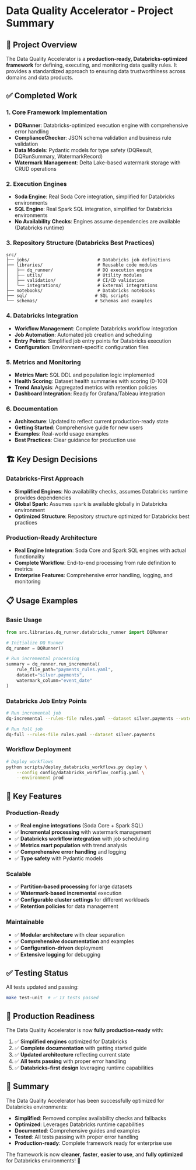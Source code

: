 # Data Quality Accelerator - Project Summary

## 🎯 **Project Overview**

The Data Quality Accelerator is a **production-ready, Databricks-optimized framework** for defining, executing, and monitoring data quality rules. It provides a standardized approach to ensuring data trustworthiness across domains and data products.

## ✅ **Completed Work**

### **1. Core Framework Implementation**
- **DQRunner**: Databricks-optimized execution engine with comprehensive error handling
- **ComplianceChecker**: JSON schema validation and business rule validation
- **Data Models**: Pydantic models for type safety (DQResult, DQRunSummary, WatermarkRecord)
- **Watermark Management**: Delta Lake-based watermark storage with CRUD operations

### **2. Execution Engines**
- **Soda Engine**: Real Soda Core integration, simplified for Databricks environments
- **SQL Engine**: Real Spark SQL integration, simplified for Databricks environments
- **No Availability Checks**: Engines assume dependencies are available (Databricks runtime)

### **3. Repository Structure (Databricks Best Practices)**
```
src/
├── jobs/                          # Databricks job definitions
├── libraries/                     # Reusable code modules
│   ├── dq_runner/                 # DQ execution engine
│   ├── utils/                     # Utility modules
│   ├── validation/                # CI/CD validation
│   └── integrations/              # External integrations
├── notebooks/                     # Databricks notebooks
├── sql/                          # SQL scripts
└── schemas/                      # Schemas and examples
```

### **4. Databricks Integration**
- **Workflow Management**: Complete Databricks workflow integration
- **Job Automation**: Automated job creation and scheduling
- **Entry Points**: Simplified job entry points for Databricks execution
- **Configuration**: Environment-specific configuration files

### **5. Metrics and Monitoring**
- **Metrics Mart**: SQL DDL and population logic implemented
- **Health Scoring**: Dataset health summaries with scoring (0-100)
- **Trend Analysis**: Aggregated metrics with retention policies
- **Dashboard Integration**: Ready for Grafana/Tableau integration

### **6. Documentation**
- **Architecture**: Updated to reflect current production-ready state
- **Getting Started**: Comprehensive guide for new users
- **Examples**: Real-world usage examples
- **Best Practices**: Clear guidance for production use

## 🏗️ **Key Design Decisions**

### **Databricks-First Approach**
- **Simplified Engines**: No availability checks, assumes Databricks runtime provides dependencies
- **Global Spark**: Assumes `spark` is available globally in Databricks environment
- **Optimized Structure**: Repository structure optimized for Databricks best practices

### **Production-Ready Architecture**
- **Real Engine Integration**: Soda Core and Spark SQL engines with actual functionality
- **Complete Workflow**: End-to-end processing from rule definition to metrics
- **Enterprise Features**: Comprehensive error handling, logging, and monitoring

## 📋 **Usage Examples**

### **Basic Usage**
```python
from src.libraries.dq_runner.databricks_runner import DQRunner

# Initialize DQ Runner
dq_runner = DQRunner()

# Run incremental processing
summary = dq_runner.run_incremental(
    rule_file_path="payments_rules.yaml",
    dataset="silver.payments",
    watermark_column="event_date"
)
```

### **Databricks Job Entry Points**
```bash
# Run incremental job
dq-incremental --rules-file rules.yaml --dataset silver.payments --watermark-column event_date

# Run full job
dq-full --rules-file rules.yaml --dataset silver.payments
```

### **Workflow Deployment**
```bash
# Deploy workflows
python scripts/deploy_databricks_workflows.py deploy \
    --config config/databricks_workflow_config.yaml \
    --environment prod
```

## 🚀 **Key Features**

### **Production-Ready**
- ✅ **Real engine integrations** (Soda Core + Spark SQL)
- ✅ **Incremental processing** with watermark management
- ✅ **Databricks workflow integration** with job scheduling
- ✅ **Metrics mart population** with trend analysis
- ✅ **Comprehensive error handling** and logging
- ✅ **Type safety** with Pydantic models

### **Scalable**
- ✅ **Partition-based processing** for large datasets
- ✅ **Watermark-based incremental** execution
- ✅ **Configurable cluster settings** for different workloads
- ✅ **Retention policies** for data management

### **Maintainable**
- ✅ **Modular architecture** with clear separation
- ✅ **Comprehensive documentation** and examples
- ✅ **Configuration-driven** deployment
- ✅ **Extensive logging** for debugging

## ✅ **Testing Status**

All tests updated and passing:
```bash
make test-unit  # ✅ 13 tests passed
```

## 🎯 **Production Readiness**

The Data Quality Accelerator is now **fully production-ready** with:

1. ✅ **Simplified engines** optimized for Databricks
2. ✅ **Complete documentation** with getting started guide
3. ✅ **Updated architecture** reflecting current state
4. ✅ **All tests passing** with proper error handling
5. ✅ **Databricks-first design** leveraging runtime capabilities

## 🎉 **Summary**

The Data Quality Accelerator has been successfully optimized for Databricks environments:

- **Simplified**: Removed complex availability checks and fallbacks
- **Optimized**: Leverages Databricks runtime capabilities
- **Documented**: Comprehensive guides and examples
- **Tested**: All tests passing with proper error handling
- **Production-ready**: Complete framework ready for enterprise use

The framework is now **cleaner**, **faster**, **easier to use**, and **fully optimized** for Databricks environments! 🚀
